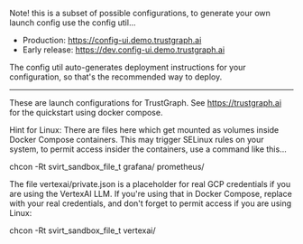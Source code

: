 
Note! this is a subset of possible configurations, to generate your own
launch config use the config util...

- Production: https://config-ui.demo.trustgraph.ai
- Early release: https://dev.config-ui.demo.trustgraph.ai

The config util auto-generates deployment instructions for your
configuration, so that's the recommended way to deploy.

----------------------------------------------------------------------------

These are launch configurations for TrustGraph.  See https://trustgraph.ai for
the quickstart using docker compose.

Hint for Linux: There are files here which get mounted as volumes inside
Docker Compose containers.  This may trigger SELinux rules on your system, to
permit access insider the containers, use a command like this...

chcon -Rt svirt_sandbox_file_t grafana/ prometheus/

The file vertexai/private.json is a placeholder for real GCP credentials if
you are using the VertexAI LLM.  If you're using that in Docker Compose,
replace with your real credentials, and don't forget to permit access if you
are using Linux:

chcon -Rt svirt_sandbox_file_t vertexai/

